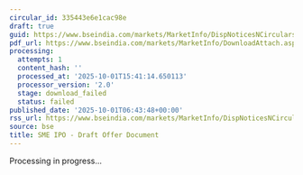 ```yaml
---
circular_id: 335443e6e1cac98e
draft: true
guid: https://www.bseindia.com/markets/MarketInfo/DispNoticesNCirculars.aspx?Noticeid={7C551999-D453-4F2F-BAA6-4D017ADADBF2}&noticeno=20251001-3&dt=10/01/2025&icount=3&totcount=74&flag=0
pdf_url: https://www.bseindia.com/markets/MarketInfo/DownloadAttach.aspx?id=20251001-3&attachedId=
processing:
  attempts: 1
  content_hash: ''
  processed_at: '2025-10-01T15:41:14.650113'
  processor_version: '2.0'
  stage: download_failed
  status: failed
published_date: '2025-10-01T06:43:48+00:00'
rss_url: https://www.bseindia.com/markets/MarketInfo/DispNoticesNCirculars.aspx?Noticeid={7C551999-D453-4F2F-BAA6-4D017ADADBF2}&noticeno=20251001-3&dt=10/01/2025&icount=3&totcount=74&flag=0
source: bse
title: SME IPO - Draft Offer Document
---
```


Processing in progress...